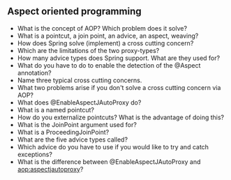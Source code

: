 ## Aspect oriented programming

- What is the concept of AOP? Which problem does it solve?
- What is a pointcut, a join point, an advice, an aspect, weaving?
- How does Spring solve (implement) a cross cutting concern?
- Which are the limitations of the two proxy-types?
- How many advice types does Spring support. What are they used for?
- What do you have to do to enable the detection of the @Aspect annotation?
- Name three typical cross cutting concerns.
- What two problems arise if you don't solve a cross cutting concern via AOP?
- What does @EnableAspectJAutoProxy do?
- What is a named pointcut?
- How do you externalize pointcuts? What is the advantage of doing this?
- What is the JoinPoint argument used for?
- What is a ProceedingJoinPoint?
- What are the five advice types called?
- Which advice do you have to use if you would like to try and catch exceptions?
- What is the difference between @EnableAspectJAutoProxy and <aop:aspectjautoproxy>?